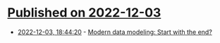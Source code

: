 # [Published on 2022-12-03](index.md)

* [2022-12-03, 18:44:20](https://news.ycombinator.com/item?id=33846087) - [Modern data modeling: Start with the end?](https://www.adventofdata.com/modern-data-modeling-start-with-the-end/)
